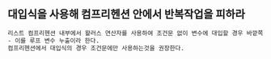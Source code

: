 ## 대입식을 사용해 컴프리헨션 안에서 반복작업을 피하라
```bash
리스트 컴프리헨션 내부에서 왈러스 연산자를 사용하여 조건문 없이 변수에 대입할 경우 바깥쪽에서도 접근할 수 있다.
- 이를 루프 변수 누출이라 한다.
컴프리헨션에서 대입식의 경우 조건문에만 사용하는것을 권장한다.
```